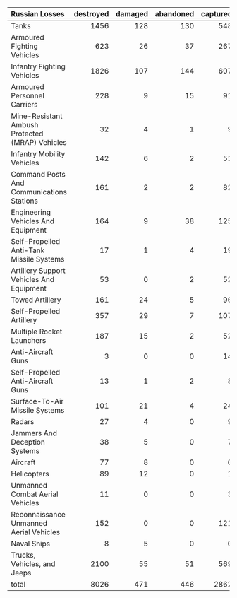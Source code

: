| Russian Losses                                   |   destroyed |   damaged |   abandoned |   captured |   total |
|:-------------------------------------------------|------------:|----------:|------------:|-----------:|--------:|
| Tanks                                            |        1456 |       128 |         130 |        548 |    2262 |
| Armoured Fighting Vehicles                       |         623 |        26 |          37 |        267 |     953 |
| Infantry Fighting Vehicles                       |        1826 |       107 |         144 |        607 |    2684 |
| Armoured Personnel Carriers                      |         228 |         9 |          15 |         91 |     343 |
| Mine-Resistant Ambush Protected  (MRAP) Vehicles |          32 |         4 |           1 |          9 |      46 |
| Infantry Mobility Vehicles                       |         142 |         6 |           2 |         51 |     201 |
| Command Posts And Communications Stations        |         161 |         2 |           2 |         82 |     247 |
| Engineering Vehicles And Equipment               |         164 |         9 |          38 |        125 |     336 |
| Self-Propelled Anti-Tank Missile Systems         |          17 |         1 |           4 |         19 |      41 |
| Artillery Support Vehicles And Equipment         |          53 |         0 |           2 |         52 |     107 |
| Towed Artillery                                  |         161 |        24 |           5 |         96 |     286 |
| Self-Propelled Artillery                         |         357 |        29 |           7 |        107 |     500 |
| Multiple Rocket Launchers                        |         187 |        15 |           2 |         52 |     256 |
| Anti-Aircraft Guns                               |           3 |         0 |           0 |         14 |      17 |
| Self-Propelled Anti-Aircraft Guns                |          13 |         1 |           2 |          8 |      24 |
| Surface-To-Air Missile Systems                   |         101 |        21 |           4 |         24 |     150 |
| Radars                                           |          27 |         4 |           0 |          9 |      40 |
| Jammers And Deception Systems                    |          38 |         5 |           0 |          7 |      50 |
| Aircraft                                         |          77 |         8 |           0 |          0 |      85 |
| Helicopters                                      |          89 |        12 |           0 |          1 |     102 |
| Unmanned Combat Aerial Vehicles                  |          11 |         0 |           0 |          3 |      14 |
| Reconnaissance Unmanned Aerial Vehicles          |         152 |         0 |           0 |        121 |     273 |
| Naval Ships                                      |           8 |         5 |           0 |          0 |      13 |
| Trucks, Vehicles, and Jeeps                      |        2100 |        55 |          51 |        569 |    2775 |
| total                                            |        8026 |       471 |         446 |       2862 |   11805 |
